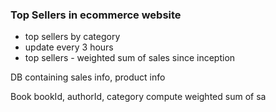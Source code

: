 ### Top Sellers in ecommerce website
- top sellers by category
- update every 3 hours
- top sellers -  weighted sum of sales since inception

DB containing sales info, product info

Book
  bookId, authorId, category
compute weighted sum of sa
